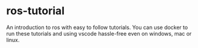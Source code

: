 # ros-tutorial

An introduction to ros with easy to follow tutorials. You can use docker to run these tutorials and using vscode hassle-free even on windows, mac or linux.
